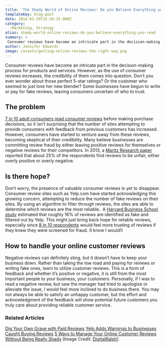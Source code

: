 ```yaml
---
title: 'The Shady World of Online Reviews: Do you Believe Everything you Read?'
templateKey: blog-post
date: 2014-01-29T15:36:25.000Z
category: 
  -Marketing, Strategy
alias: shady-world-online-reviews-do-you-believe-everything-you-read
summary: > 
 Consumer reviews have become an intricate part in the decision-making process for products and services. However, as the use of consumer reviews increases, the credibility of them comes into question. Don’t you ever wonder about those perfect 5-star ratings? Or the customer who seemed to just love her new blender? Some businesses have begun to write or pay for fake reviews, leaving consumers uncertain of who to trust.
author: Jennifer Edwards
image: /assets/getting-online-reviews-the-right-way.png
---
```


Consumer reviews have become an intricate part in the decision-making process for products and services. However, as the use of consumer reviews increases, the credibility of them comes into question. Don’t you ever wonder about those perfect 5-star ratings? Or the customer who seemed to just love her new blender? Some businesses have begun to write or pay for fake reviews, leaving consumers uncertain of who to trust.

The problem
-----------

[7 in 10 adult consumers read consumer reviews](http://www.marketingcharts.com/online/half-of-adult-consumers-believe-some-online-reviews-are-fake-38574/) before making purchase decisions, so it isn’t surprising that the number of sites attempting to provide consumers with feedback from previous customers has increased. However, consumers have started to venture away from these reviews, becoming skeptical of their credibility. Many believe businesses are committing review fraud by either leaving positive reviews for themselves or negative reviews for their competitors. In 2013, a [Maritz Research paper](http://www.maritzcx.com/library/) reported that about 25% of the respondents find reviews to be unfair, either overly positive or overly negative.

Is there hope?
--------------

Don’t worry, the presence of valuable consumer reviews is yet to disappear. Consumer review sites such as Yelp.com have started acknowledging this growing concern, attempting to reduce the number of fake reviews on their sites. By using an algorithm to filter through reviews, the sites are able to determine which reviews are the most reliable.  A [Harvard Business School study](http://people.hbs.edu/mluca/Papers%20on%20RIS/FakeItTillYouMakeIt.pdf) estimated that roughly 16% of reviews are identified as fake and filtered out by Yelp. This might just bring back hope for reliable reviews, especially since [8 in 10 respondents](http://www.marketingcharts.com/online/half-of-adult-consumers-believe-some-online-reviews-are-fake-38574/) would feel more trusting of reviews if they knew they were screened for fraud. (I know I would!)

How to handle your online customer reviews
------------------------------------------

Negative reviews can definitely sting, but it doesn’t have to keep your business down. Rather than taking the low road and paying for reviews or writing fake ones, learn to utilize customer reviews. This is a form of feedback and whether it’s positive or negative, it is still from the most important people to your business, your customers. Personally, if I was to read a negative review, but saw the manager had tried to apologize or alleviate the issue, I would feel more inclined to do business there. You may not always be able to satisfy an unhappy customer, but the effort and acknowledgment of the feedback will show potential future customers you truly care about providing reliable customer service.

### Related Articles 

[Dig Your Own Grave with Paid Reviews](/insights/dig-your-own-grave-paid-reviews) [Yelp Adds Warnings to Businesses Caught Buying Reviews](/insights/yelp-adds-warnings-businesses-caught-buying-reviews) [5 Ways to Manage Your Online Customer Reviews Without Being Really Shady](http://www.huffingtonpost.com/elizabeth-oneill/5-ways-to-manage-your-onl_b_4017764.html) \[Image Credit: [DigitalRalph](http://www.flickr.com/photos/ralphpaglia/8316458285/sizes/o/)\]